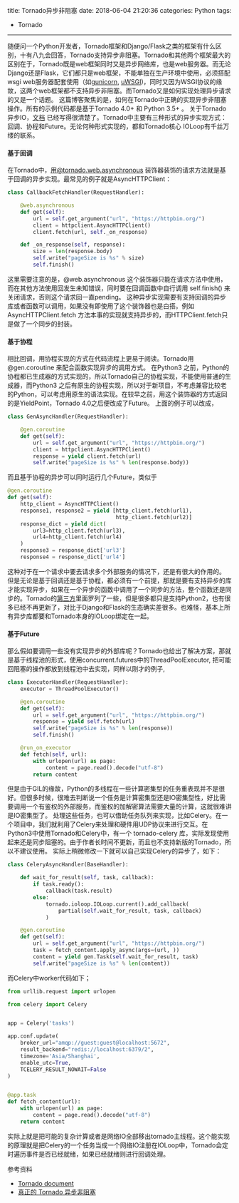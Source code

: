 title: Tornado异步非阻塞
date: 2018-06-04 21:20:36
categories: Python
tags:
- Tornado
---

随便问一个Python开发者，Tornado框架和Django/Flask之类的框架有什么区别，十有八九会回答，Tornado支持异步非阻塞。Tornado和其他两个框架最大的区别在于，Tornado既是web框架同时又是异步网络库，也是web服务器。而无论Django还是Flask，它们都只是web框架，不能单独在生产环境中使用，必须搭配wsgi web服务器配套使用（如[gunicorn](http://gunicorn.org/), [uWSGI](https://uwsgi-docs.readthedocs.io/en/latest/))，同时又因为WSGI协议的缘故，这两个web框架都不支持异步非阻塞。而Tornado又是如何实现处理异步请求的又是一个话题。
这篇博客聚焦的是，如何在Tornado中正确的实现异步非阻塞操作。所有的示例代码都是基于Tornado 4.0+ 和 Python 3.5+ 。
关于Tornado异步IO，[文档](http://www.tornadoweb.org/en/stable/guide/async.html) 已经写得很清楚了。Tornado中主要有三种形式的异步实现方式：回调、协程和Future。无论何种形式实现的，都和Tornado核心 IOLoop有千丝万缕的联系。
<!--more-->

#### 基于回调

在Tornado中，用@tornado.web.asynchronous 装饰器装饰的请求方法就是基于回调的异步实现。最常见的例子就是AsyncHTTPClient：
```Python
class CallbackFetchHandler(RequestHandler):

    @web.asynchronous
    def get(self):
        url = self.get_argument("url", "https://httpbin.org/")
        client = httpclient.AsyncHTTPClient()
        client.fetch(url, self._on_response)

    def _on_response(self, response):
        size = len(response.body)
        self.write("pageSize is %s" % size)
        self.finish()
```
这里需要注意的是，@web.asynchronous 这个装饰器只能在请求方法中使用，而在其他方法使用回发生未知错误，同时要在回调函数中自行调用 self.finish()  来关闭请求，否则这个请求回一直pending。
这种异步实现需要有支持回调的异步库或者函数可以调用，如果没有即使用了这个装饰器也是白搭。例如AsyncHTTPClient.fetch 方法本事的实现就支持异步的，而HTTPClient.fetch只是做了一个同步的封装。

#### 基于协程
相比回调，用协程实现的方式在代码流程上更易于阅读。Tornado用 @gen.coroutine 来配合函数实现异步的调用方式。
在Python3 之前，Python的协程都已生成器的方式实现的，所以Tornado自己的协程实现，不能使用普通的生成器，而Python3 之后有原生的协程实现，所以对于新项目，不考虑兼容比较老的Python，可以考虑用原生的语法实现。在较早之前，用这个装饰器的方式返回的是YieldPoint，Tornado 4.0之后便改成了Future。
上面的例子可以改成，
```Python
class GenAsyncHandler(RequestHandler):

    @gen.coroutine
    def get(self):
        url = self.get_argument("url", "https://httpbin.org/")
        client = httpclient.AsyncHTTPClient()
        response = yield client.fetch(url)
        self.write("pageSize is %s" % len(response.body))
```
而且基于协程的异步可以同时运行几个Future，类似于
```Python
@gen.coroutine
def get(self):
    http_client = AsyncHTTPClient()
    response1, response2 = yield [http_client.fetch(url1),
                                  http_client.fetch(url2)]
    response_dict = yield dict(
        url3=http_client.fetch(url3),
        url4=http_client.fetch(url4)
    )
    response3 = response_dict['url3']
    response4 = response_dict['url4']
```
这种对于在一个请求中要去请求多个外部服务的情况下，还是有很大的作用的。
但是无论是基于回调还是基于协程，都必须有一个前提，那就是要有支持异步的库才能实现异步，如果在一个异步的函数中调用了一个同步的方法，整个函数还是同步的。Tornado的[第三方](https://github.com/tornadoweb/tornado/wiki/Links)里面罗列了一些，但是很多都只是支持Python2，也有很多已经不再更新了，对比于Django和Flask的生态确实差很多。也难怪，基本上所有异步库都要和Tornado本身的IOLoop绑定在一起。

#### 基于Future
那么假如要调用一些没有实现异步的外部库呢？Tornado也给出了解决方案，那就是基于线程池的形式，使用concurrent.futures中的ThreadPoolExecutor, 把可能回阻塞的操作都放到线程池中去实现，同样以刚才的例子,
```Python
class ExecutorHandler(RequestHandler):
    executor = ThreadPoolExecutor()

    @gen.coroutine
    def get(self):
        url = self.get_argument("url", "https://httpbin.org/")
        response = yield self.fetch(url)
        self.write("pageSize is %s" % len(response))
        self.finish()

    @run_on_executor
    def fetch(self, url):
        with urlopen(url) as page:
            content = page.read().decode("utf-8")
        return content
```
但是由于GIL的缘故，Python的多线程在一些计算密集型的任务重表现并不是很好。但很多时候，很难去判断说一个任务是计算密集型还是IO密集型性，好比需要调用一个有鉴权的外部服务，而鉴权的加解密算法需要大量的计算，这就很难讲是IO密集型了。
处理这些任务，也可以借助任务队列来实现，比如Celery。在一个项目中，我们就利用了Celery来处理和硬件用UDP协议来进行交互。在Python3中使用Tornado和Celery中，有一个 tornado-celery 库，实际发现使用起来还是同步阻塞的。由于作者长时间不更新，而且也不支持新版的Tornado，所以不建议使用。
实际上稍微修改一下就可以自己实现Celery的异步了，如下：
```Python
class CeleryAsyncHandler(BaseHandler):

    def wait_for_result(self, task, callback):
        if task.ready():
            callback(task.result)
        else:
            tornado.ioloop.IOLoop.current().add_callback(
                partial(self.wait_for_result, task, callback)
            )

    @gen.coroutine
    def get(self):
        url = self.get_argument("url", "https://httpbin.org/")
        task = fetch_content.apply_async(args=(url, ))
        content = yield gen.Task(self.wait_for_result, task)
        self.write("pageSize is %s" % len(content))
```
而Celery中worker代码如下；
```Python
from urllib.request import urlopen

from celery import Celery


app = Celery('tasks')

app.conf.update(
    broker_url="amqp://guest:guest@localhost:5672",
    result_backend="redis://localhost:6379/2",
    timezone='Asia/Shanghai',
    enable_utc=True,
    TCELERY_RESULT_NOWAIT=False
)


@app.task
def fetch_content(url):
    with urlopen(url) as page:
        content = page.read().decode("utf-8")
    return content
```
实际上就是把可能的复杂计算或者是网络IO全部移出tornado主线程。这个能实现的原理就是把Celery的一个任务当成一个网络IO注册在IOLoop中，Tornado会定时遍历事件是否已经就绪，如果已经就绪则进行回调处理。


参考资料
* [Tornado document](http://www.tornadoweb.org/en/stable/index.html)
* [真正的 Tornado 异步非阻塞](https://hexiangyu.me/2017/01/29/real-tornado-async-noblocking/)
